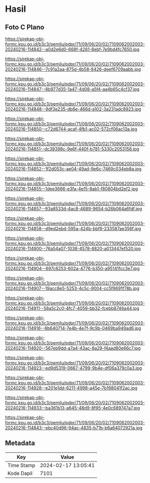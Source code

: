 # Hasil

## Foto C Plano

https://sirekap-obj-formc.kpu.go.id/b3c3/pemilu/pdpr/71/09/06/20/02/7109062002003-20240216-114842--a0d2e6d0-668f-4281-8ebf-7e9bd4fc7650.jpg

https://sirekap-obj-formc.kpu.go.id/b3c3/pemilu/pdpr/71/09/06/20/02/7109062002003-20240216-114846--7c91a2aa-875d-4b58-8426-deef6709aabb.jpg

https://sirekap-obj-formc.kpu.go.id/b3c3/pemilu/pdpr/71/09/06/20/02/7109062002003-20240216-114847--8b977d35-1a47-4d08-a5f4-aa4b65c4cf37.jpg

https://sirekap-obj-formc.kpu.go.id/b3c3/pemilu/pdpr/71/09/06/20/02/7109062002003-20240216-114848--9df3e235-db6e-466d-a102-3a231adc8923.jpg

https://sirekap-obj-formc.kpu.go.id/b3c3/pemilu/pdpr/71/09/06/20/02/7109062002003-20240216-114850--c72d6744-acaf-4fb1-ac02-572cf06ac13a.jpg

https://sirekap-obj-formc.kpu.go.id/b3c3/pemilu/pdpr/71/09/06/20/02/7109062002003-20240216-114851--dc39398c-9e6f-440f-b781-5330c2053158.jpg

https://sirekap-obj-formc.kpu.go.id/b3c3/pemilu/pdpr/71/09/06/20/02/7109062002003-20240216-114852--1f2d053c-ae04-49ad-9e6c-7469c034eb8a.jpg

https://sirekap-obj-formc.kpu.go.id/b3c3/pemilu/pdpr/71/09/06/20/02/7109062002003-20240216-114855--1dee3666-e3fa-4ef5-8ab1-f80804bd2ef2.jpg

https://sirekap-obj-formc.kpu.go.id/b3c3/pemilu/pdpr/71/09/06/20/02/7109062002003-20240216-114857--93a8533d-4ac8-4689-9654-b26b064a6fdf.jpg

https://sirekap-obj-formc.kpu.go.id/b3c3/pemilu/pdpr/71/09/06/20/02/7109062002003-20240216-114858--d9ed2ebd-595a-424b-bbf9-233587ae356f.jpg

https://sirekap-obj-formc.kpu.go.id/b3c3/pemilu/pdpr/71/09/06/20/02/7109062002003-20240216-114900--76a54a07-1038-4578-8820-a013447ef520.jpg

https://sirekap-obj-formc.kpu.go.id/b3c3/pemilu/pdpr/71/09/06/20/02/7109062002003-20240216-114904--697c6253-602a-4776-b350-a95141fcc3e7.jpg

https://sirekap-obj-formc.kpu.go.id/b3c3/pemilu/pdpr/71/09/06/20/02/7109062002003-20240216-114907--19acc8e5-5253-4c5c-9004-cc5f9691f78b.jpg

https://sirekap-obj-formc.kpu.go.id/b3c3/pemilu/pdpr/71/09/06/20/02/7109062002003-20240216-114911--58a5c2c0-4fc7-4059-bb32-fcebb8746a44.jpg

https://sirekap-obj-formc.kpu.go.id/b3c3/pemilu/pdpr/71/09/06/20/02/7109062002003-20240216-114916--8b640714-7e4b-4e7f-9c9b-0469ba949ad6.jpg

https://sirekap-obj-formc.kpu.go.id/b3c3/pemilu/pdpr/71/09/06/20/02/7109062002003-20240216-114920--567eb9dd-a7a4-43ac-8a29-f4aad80e66c7.jpg

https://sirekap-obj-formc.kpu.go.id/b3c3/pemilu/pdpr/71/09/06/20/02/7109062002003-20240216-114923--ed9d5319-0667-4799-9b4e-df06a379c0a3.jpg

https://sirekap-obj-formc.kpu.go.id/b3c3/pemilu/pdpr/71/09/06/20/02/7109062002003-20240216-114928--e201e1dd-6211-4998-a45e-7b198041f2ac.jpg

https://sirekap-obj-formc.kpu.go.id/b3c3/pemilu/pdpr/71/09/06/20/02/7109062002003-20240216-114933--ba361b13-a645-48d9-8f95-4e0c689747a7.jpg

https://sirekap-obj-formc.kpu.go.id/b3c3/pemilu/pdpr/71/09/06/20/02/7109062002003-20240216-114843--ebc40d96-94ac-4835-b71b-b6a64072921a.jpg


## Metadata

| Key        | Value               |
| ---------- | ------------------- |
| Time Stamp | 2024-02-17 13:05:41 |
| Kode Dapil | 7101                |



